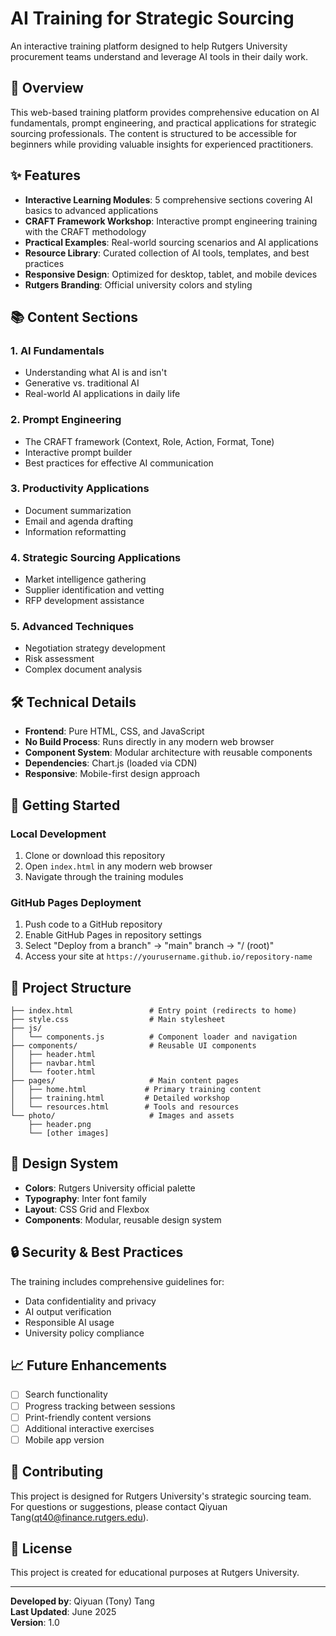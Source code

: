 # AI Training for Strategic Sourcing

An interactive training platform designed to help Rutgers University procurement teams understand and leverage AI tools in their daily work.

## 🎯 Overview

This web-based training platform provides comprehensive education on AI fundamentals, prompt engineering, and practical applications for strategic sourcing professionals. The content is structured to be accessible for beginners while providing valuable insights for experienced practitioners.

## ✨ Features

- **Interactive Learning Modules**: 5 comprehensive sections covering AI basics to advanced applications
- **CRAFT Framework Workshop**: Interactive prompt engineering training with the CRAFT methodology
- **Practical Examples**: Real-world sourcing scenarios and AI applications
- **Resource Library**: Curated collection of AI tools, templates, and best practices
- **Responsive Design**: Optimized for desktop, tablet, and mobile devices
- **Rutgers Branding**: Official university colors and styling

## 📚 Content Sections

### 1. AI Fundamentals
- Understanding what AI is and isn't
- Generative vs. traditional AI
- Real-world AI applications in daily life

### 2. Prompt Engineering
- The CRAFT framework (Context, Role, Action, Format, Tone)
- Interactive prompt builder
- Best practices for effective AI communication

### 3. Productivity Applications
- Document summarization
- Email and agenda drafting
- Information reformatting

### 4. Strategic Sourcing Applications
- Market intelligence gathering
- Supplier identification and vetting
- RFP development assistance

### 5. Advanced Techniques
- Negotiation strategy development
- Risk assessment
- Complex document analysis

## 🛠️ Technical Details

- **Frontend**: Pure HTML, CSS, and JavaScript
- **No Build Process**: Runs directly in any modern web browser
- **Component System**: Modular architecture with reusable components
- **Dependencies**: Chart.js (loaded via CDN)
- **Responsive**: Mobile-first design approach

## 🚀 Getting Started

### Local Development
1. Clone or download this repository
2. Open `index.html` in any modern web browser
3. Navigate through the training modules

### GitHub Pages Deployment
1. Push code to a GitHub repository
2. Enable GitHub Pages in repository settings
3. Select "Deploy from a branch" → "main" branch → "/ (root)"
4. Access your site at `https://yourusername.github.io/repository-name`

## 📁 Project Structure

```
├── index.html                 # Entry point (redirects to home)
├── style.css                  # Main stylesheet
├── js/
│   └── components.js          # Component loader and navigation
├── components/                # Reusable UI components
│   ├── header.html
│   ├── navbar.html
│   └── footer.html
├── pages/                     # Main content pages
│   ├── home.html             # Primary training content
│   ├── training.html         # Detailed workshop
│   └── resources.html        # Tools and resources
└── photo/                     # Images and assets
    ├── header.png
    └── [other images]
```

## 🎨 Design System

- **Colors**: Rutgers University official palette
- **Typography**: Inter font family
- **Layout**: CSS Grid and Flexbox
- **Components**: Modular, reusable design system

## 🔒 Security & Best Practices

The training includes comprehensive guidelines for:
- Data confidentiality and privacy
- AI output verification
- Responsible AI usage
- University policy compliance

## 📈 Future Enhancements

- [ ] Search functionality
- [ ] Progress tracking between sessions
- [ ] Print-friendly content versions
- [ ] Additional interactive exercises
- [ ] Mobile app version

## 🤝 Contributing

This project is designed for Rutgers University's strategic sourcing team. For questions or suggestions, please contact Qiyuan Tang(qt40@finance.rutgers.edu).

## 📄 License

This project is created for educational purposes at Rutgers University.

---

**Developed by**: Qiyuan (Tony) Tang  
**Last Updated**: June 2025  
**Version**: 1.0 